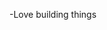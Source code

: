 -Love building things

<!---
nerd-apoorv/nerd-apoorv is a ✨ special ✨ repository because its `README.md` (this file) appears on your GitHub profile.
You can click the Preview link to take a look at your changes.
--->
